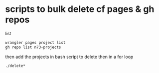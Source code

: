 # scripts to bulk delete cf pages & gh repos

list
```bash
wrangler pages project list
gh repo list n73-projects
```

then add the projects in bash script to delete then in a for loop

```bash
./delete*
```

